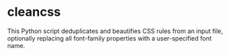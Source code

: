 # cleancss
This Python script deduplicates and beautifies CSS rules from an input file, optionally replacing all font-family properties with a user-specified font name.
